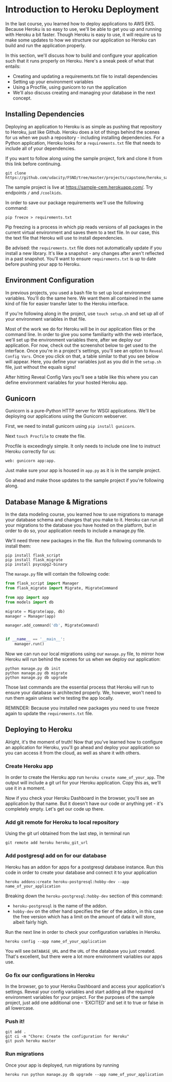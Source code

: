 # Introduction to Heroku Deployment

In the last course, you learned how to deploy applications to AWS EKS. Because Heroku is so easy to use, we'll be able to get you up and running with Heroku a bit faster. Though Heroku is easy to use, it will require us to make some updates to how we structure our application so Heroku can build and run the application properly.

In this section, we'll discuss how to build and configure your application such that it runs properly on Heroku. Here's a sneak peek of what that entails:

* Creating and updating a requirements.txt file to install dependencies
* Setting up your environment variables
* Using a Procfile, using gunicorn to run the application
* We'll also discuss creating and managing your database in the next concept.



## Installing Dependencies

Deploying an application to Heroku is as simple as pushing that repository to Heroku, just like Github.
Heroku does a lot of things behind the scenes for us when we push a repository - including installing dependencies.
For a Python application, Heroku looks for a `requirements.txt` file that needs to include all of your dependencies.

If you want to follow along using the sample project, fork and clone it from this link before continuing.

```shell
git clone https://github.com/udacity/FSND/tree/master/projects/capstone/heroku_sample/starter
```

The sample project is live at https://sample-cem.herokuapp.com/. Try endpoints `/` and `/coolkids`.

In order to save our package requirements we'll use the following command:

```shell
pip freeze > requirements.txt
```

Pip freezing is a process in which pip reads versions of all packages in the current virtual environment and saves them to a text file. In our case, this the text file that Heroku will use to install dependencies.

Be advised: the `requirements.txt` file does not automatically update if you install a new library. It's like a snapshot - any changes after aren't reflected in a past snapshot. You'll want to ensure `requirements.txt` is up to date before pushing your app to Heroku.



## Environment Configuration

In previous projects, you used a bash file to set up local environment variables. You'll do the same here. We want them all contained in the same kind of file for easier transfer later to the Heroku interface.

If you're following along in the project, use `touch setup.sh` and set up all of your environment variables in that file.

Most of the work we do for Heroku will be in our application files or the command line. In order to give you some familiarity with the web interface, we'll set up the environment variables there, after we deploy our application. For now, check out the screenshot below to get used to the interface. Once you're in a project's settings, you'll see an option to `Reveal Config Vars`. Once you click on that, a table similar to that you see below will appear. Here, you define your variables just as you did in the `setup.sh` file, just without the equals signs!

After hitting Reveal Config Vars you’ll see a table like this where you can define environment variables for your hosted Heroku app.

## Gunicorn

Gunicorn is a pure-Python HTTP server for WSGI applications. We'll be deploying our applications using the Gunicorn webserver.

First, we need to install gunicorn using `pip install gunicorn`.

Next `touch Procfile` to create the file.

Procfile is exceedingly simple. It only needs to include one line to instruct Heroku correctly for us:

```shell
web: gunicorn app:app.
```

Just make sure your app is housed in `app.py` as it is in the sample project.

Go ahead and make those updates to the sample project if you're following along.

## Database Manage & Migrations

In the data modeling course, you learned how to use migrations to manage your database schema and changes that you make to it. Heroku can run all your migrations to the database you have hosted on the platform, but in order to do so, your application needs to include a manage.py file.

We'll need three new packages in the file. Run the following commands to install them:

```shell
pip install flask_script
pip install flask_migrate
pip install psycopg2-binary
```

The `manage.py` file will contain the following code:

```python
from flask_script import Manager
from flask_migrate import Migrate, MigrateCommand

from app import app
from models import db

migrate = Migrate(app, db)
manager = Manager(app)

manager.add_command('db', MigrateCommand)


if __name__ == '__main__':
    manager.run()
```

Now we can run our local migrations using our `manage.py` file, to mirror how Heroku will run behind the scenes for us when we deploy our application:

```shell
python manage.py db init
python manage.py db migrate
python manage.py db upgrade
```

Those last commands are the essential process that Heroku will run to ensure your database is architected properly.
We, however, won't need to run them again unless we're testing the app locally.

REMINDER: Because you installed new packages you need to use freeze again to update the `requirements.txt` file.


## Deploying to Heroku

Alright, it's the moment of truth! Now that you've learned how to configure an application for Heroku, you'll go ahead and deploy your application so you can access it from the cloud, as well as share it with others.

### Create Heroku app

In order to create the Heroku app run `heroku create name_of_your_app`. The output will include a git url for your Heroku application. Copy this as, we'll use it in a moment.

Now if you check your Heroku Dashboard in the browser, you'll see an application by that name. But it doesn't have our code or anything yet - it's completely empty. Let's get our code up there.

### Add git remote for Heroku to local repository

Using the git url obtained from the last step, in terminal run

```shell
git remote add heroku heroku_git_url
```

### Add postgresql add on for our database

Heroku has an addon for apps for a postgresql database instance. Run this code in order to create your database and connect it to your application

```shell
heroku addons:create heroku-postgresql:hobby-dev --app name_of_your_application
```

Breaking down the `heroku-postgresql:hobby-dev` section of this command:

* `heroku-postgresql` is the name of the addon.
* `hobby-dev` on the other hand specifies the tier of the addon, in this case the free version which has a limit on the amount of data it will store, albeit fairly high.

Run the next line in order to check your configuration variables in Heroku. 

```shell
heroku config --app name_of_your_application
```

You will see `DATABASE_URL` and the `URL` of the database you just created. That's excellent, but there were a lot more environment variables our apps use.

### Go fix our configurations in Heroku

In the browser, go to your Heroku Dashboard and access your application's settings.
Reveal your config variables and start adding all the required environment variables for your project.
For the purposes of the sample project, just add one additional one - ‘EXCITED’ and set it to true or false in all lowercase.

### Push it!

```shell
git add .
git ci -m "Chore: Create the configuration for Heroku"
git push heroku master
```

### Run migrations

Once your app is deployed, run migrations by running

```shell
heroku run python manage.py db upgrade --app name_of_your_application
```